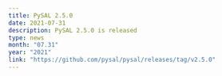 ```yaml
---
title: PySAL 2.5.0
date: 2021-07-31
description: PySAL 2.5.0 is released
type: news
month: "07.31"
year: "2021"
link: "https://github.com/pysal/pysal/releases/tag/v2.5.0"
---
```


